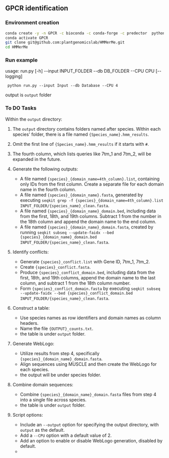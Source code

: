 ## GPCR identification

### Environment creation
```bash
conda create -y -n GPCR -c bioconda -c conda-forge -c predector  python=3.11 seqkit hmmer muscle=3.8.1551 weblogo transdecoder signalp6
conda activate GPCR
git clone git@github.com:plantgenomicslab/HMMerMe.git
cd HMMerMe
```
### Run example
usage: run.py [-h] --input INPUT_FOLDER --db DB_FOLDER --CPU CPU [--logging]
```
 python run.py --input Input --db Database --CPU 4
```
output is `output` folder

### To DO Tasks

Within the `output` directory:
1. The `output` directory contains folders named after species. Within each species' folder, there is a file named `{Species_name}.hmm_results`.
2. Omit the first line of `{Species_name}.hmm_results` if it starts with `#`.
3. The fourth column, which lists queries like 7tm_1 and 7tm_2, will be expanded in the future.
4. Generate the following outputs:
   - A file named `{species}_{domain_name=4th_column}.list`, containing only IDs from the first column. Create a separate file for each domain name in the fourth column.
   - A file named `{species}_{domain_name}.fasta`, generated by executing `seqkit grep -f {species}_{domain_name=4th_column}.list INPUT_FOLDER/{species_name}_clean.fasta`.
   - A file named `{species}_{domain_name}_domain.bed`, including data from the first, 18th, and 19th columns. Subtract 1 from the number in the 18th column and append the domain name to the end column.
   - A file named `{species}_{domain_name}_domain.fasta`, created by running `seqkit subseq --update-faidx --bed {species}_{domain_name}_domain.bed INPUT_FOLDER/{species_name}_clean.fasta`.

5. Identify conflicts:
   - Generate `{species}_conflict.list` with Gene ID, 7tm_1, 7tm_2.
   - Create `{species}_conflict.fasta`.
   - Produce `{species}_conflict_domain.bed`, including data from the first, 18th, and 19th columns, append the domain name to the last column, and subtract 1 from the 18th column number.
   - Form `{species}_conflict_domain.fasta` by executing `seqkit subseq --update-faidx --bed {species}_conflict_domain.bed INPUT_FOLDER/{species_name}_clean.fasta`.

6. Construct a table:
   - Use species names as row identifiers and domain names as column headers.
   - Name the file `{OUTPUT}_counts.txt`.
   - the table is under `output` folder.

7. Generate WebLogo:
   - Utilize results from step 4, specifically `{species}_{domain_name}_domain.fasta`.
   - Align sequences using MUSCLE and then create the WebLogo for each species.
   - the output will be under species folder.

8. Combine domain sequences:
   - Combine `{species}_{domain_name}_domain.fasta` files from step 4 into a single file across species.
   - the table is under `output` folder.

9. Script options:
   - Include an `--output` option for specifying the output directory, with `output` as the default.
   - Add a `--CPU` option with a default value of 2.
   - Add an option to enable or disable WebLogo generation, disabled by default.
   - 
